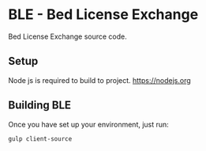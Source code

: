 BLE - Bed License Exchange
=========

Bed License Exchange source code.

Setup
---------

Node js is required to build to project.
https://nodejs.org

Building BLE
---------

Once you have set up your environment, just run:

    gulp client-source